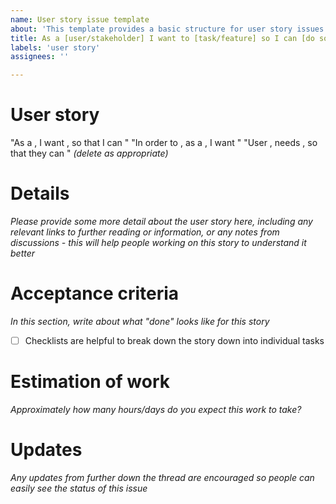 ```yaml
---
name: User story issue template
about: 'This template provides a basic structure for user story issues'
title: As a [user/stakeholder] I want to [task/feature] so I can [do something]
labels: 'user story'
assignees: ''

---
```


<!--
Please complete the following sections when you open an issue. You are encouraged to keep this top level comment box updated as you develop and respond to reviews. Please also assign the appropriate label (or labels) to your issue. Note that text within html comment tags will not be rendered.
This template is based on one used by The Turing Way.
-->

# User story
"As a <user or stakeholder type>, I want <software feature or capability>, so that I can <achieve some aim or task> "
"In order to <achieve some aim or task>, as a <stakeholder type>, I want <software feature or capability>"
"User <stakeholder>, needs <software feature or capability>, so that they can <achieve some aim or task>"
*(delete as appropriate)*

# Details
*Please provide some more detail about the user story here, including any relevant links to further reading or information, or any notes from discussions - this will help people working on this story to understand it better*

# Acceptance criteria
*In this section, write about what "done" looks like for this story*
- [ ] Checklists are helpful to break down the story down into individual tasks

# Estimation of work

*Approximately how many hours/days do you expect this work to take?*

# Updates
*Any updates from further down the thread are encouraged so people can easily see the status of this issue*
